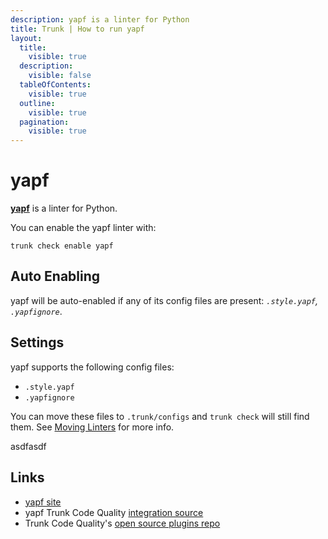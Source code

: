 ```yaml
---
description: yapf is a linter for Python
title: Trunk | How to run yapf
layout:
  title:
    visible: true
  description:
    visible: false
  tableOfContents:
    visible: true
  outline:
    visible: true
  pagination:
    visible: true
---
```


# yapf

[**yapf**](https://github.com/google/yapf#readme) is a linter for Python.

You can enable the yapf linter with:

```shell
trunk check enable yapf
```

## Auto Enabling

yapf will be auto-enabled if any of its config files are present: *`.style.yapf`, `.yapfignore`*.

## Settings

yapf supports the following config files:
* `.style.yapf`
* `.yapfignore`

You can move these files to `.trunk/configs` and `trunk check` will still find them. See [Moving Linters](../configure-linters.md#moving-linters) for more info.





asdfasdf



## Links

- [yapf site](https://github.com/google/yapf#readme)
- yapf Trunk Code Quality [integration source](https://github.com/trunk-io/plugins/tree/main/linters/yapf)
- Trunk Code Quality's [open source plugins repo](https://github.com/trunk-io/plugins/tree/main)
